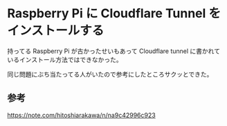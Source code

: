 # Raspberry Pi に Cloudflare Tunnel をインストールする

持ってる Raspberry Pi が古かったせいもあって Cloudflare tunnel に書かれているインストール方法ではできなかった。

同じ問題にぶち当たってる人がいたので参考にしたところサクッとできた。

## 参考

https://note.com/hitoshiarakawa/n/na9c42996c923
